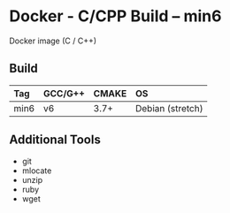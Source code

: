 # Docker - C/CPP Build – min6

Docker image (C / C++)

## Build

| Tag    | GCC/G++ | CMAKE | OS               |
|:------ |:------- |:----- |:---------------- |
| min6   | v6      | 3.7+  | Debian (stretch) |

## Additional Tools

-   git
-   mlocate
-   unzip
-   ruby
-   wget
